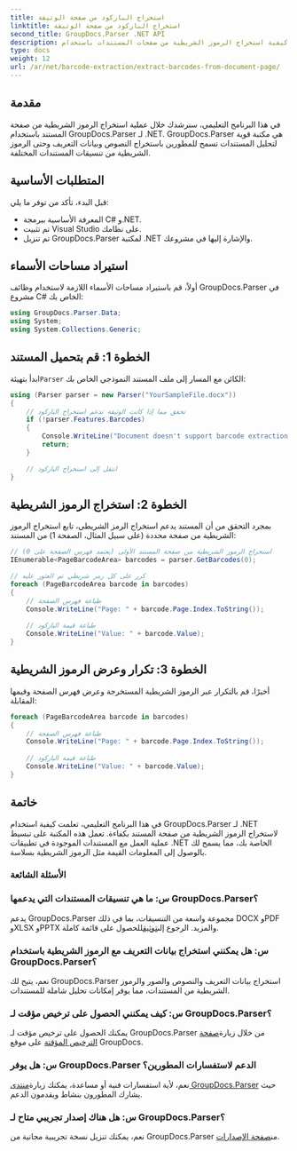 ```yaml
---
title: استخراج الباركود من صفحة الوثيقة
linktitle: استخراج الباركود من صفحة الوثيقة
second_title: GroupDocs.Parser .NET API
description: تعرف على كيفية استخراج الرموز الشريطية من صفحات المستندات باستخدام GroupDocs.Parser لـ .NET. يوفر هذا البرنامج التعليمي إرشادات خطوة بخطوة لاستخراج الباركود.
type: docs
weight: 12
url: /ar/net/barcode-extraction/extract-barcodes-from-document-page/
---
```

## مقدمة
في هذا البرنامج التعليمي، سنرشدك خلال عملية استخراج الرموز الشريطية من صفحة المستند باستخدام GroupDocs.Parser لـ .NET. GroupDocs.Parser هي مكتبة قوية لتحليل المستندات تسمح للمطورين باستخراج النصوص وبيانات التعريف وحتى الرموز الشريطية من تنسيقات المستندات المختلفة.
## المتطلبات الأساسية

قبل البدء، تأكد من توفر ما يلي:
- المعرفة الأساسية ببرمجة C# و.NET.
- تم تثبيت Visual Studio على نظامك.
- تم تنزيل GroupDocs.Parser لمكتبة .NET والإشارة إليها في مشروعك.
## استيراد مساحات الأسماء
أولاً، قم باستيراد مساحات الأسماء اللازمة لاستخدام وظائف GroupDocs.Parser في مشروع C# الخاص بك:

```csharp
using GroupDocs.Parser.Data;
using System;
using System.Collections.Generic;
```
## الخطوة 1: قم بتحميل المستند

 ابدأ بتهيئة`Parser` الكائن مع المسار إلى ملف المستند النموذجي الخاص بك:

```csharp
using (Parser parser = new Parser("YourSampleFile.docx"))
{
    // تحقق مما إذا كانت الوثيقة تدعم استخراج الباركود
    if (!parser.Features.Barcodes)
    {
        Console.WriteLine("Document doesn't support barcode extraction.");
        return;
    }

    // انتقل إلى استخراج الباركود
}
```
## الخطوة 2: استخراج الرموز الشريطية

بمجرد التحقق من أن المستند يدعم استخراج الرمز الشريطي، تابع استخراج الرموز الشريطية من صفحة محددة (على سبيل المثال، الصفحة 1) من المستند:

```csharp
// استخراج الرموز الشريطية من صفحة المستند الأولى (يعتمد فهرس الصفحة على 0)
IEnumerable<PageBarcodeArea> barcodes = parser.GetBarcodes(0);

// كرر على كل رمز شريطي تم العثور عليه
foreach (PageBarcodeArea barcode in barcodes)
{
    // طباعة فهرس الصفحة
    Console.WriteLine("Page: " + barcode.Page.Index.ToString());
    
    // طباعة قيمة الباركود
    Console.WriteLine("Value: " + barcode.Value);
}
```
## الخطوة 3: تكرار وعرض الرموز الشريطية

أخيرًا، قم بالتكرار عبر الرموز الشريطية المستخرجة وعرض فهرس الصفحة وقيمها المقابلة:

```csharp
foreach (PageBarcodeArea barcode in barcodes)
{
    // طباعة فهرس الصفحة
    Console.WriteLine("Page: " + barcode.Page.Index.ToString());
    
    // طباعة قيمة الباركود
    Console.WriteLine("Value: " + barcode.Value);
}
```
## خاتمة

في هذا البرنامج التعليمي، تعلمت كيفية استخدام GroupDocs.Parser لـ .NET لاستخراج الرموز الشريطية من صفحة المستند بكفاءة. تعمل هذه المكتبة على تبسيط عملية العمل مع المستندات الموجودة في تطبيقات .NET الخاصة بك، مما يسمح لك بالوصول إلى المعلومات القيمة مثل الرموز الشريطية بسلاسة.

### الأسئلة الشائعة

### س: ما هي تنسيقات المستندات التي يدعمها GroupDocs.Parser؟
 يدعم GroupDocs.Parser مجموعة واسعة من التنسيقات، بما في ذلك DOCX وPDF وXLSX وPPTX والمزيد. الرجوع إلى[توثيق](https://reference.groupdocs.com/parser/net/)للحصول على قائمة كاملة.

### س: هل يمكنني استخراج بيانات التعريف مع الرموز الشريطية باستخدام GroupDocs.Parser؟
نعم، يتيح لك GroupDocs.Parser استخراج بيانات التعريف والنصوص والصور والرموز الشريطية من المستندات، مما يوفر إمكانات تحليل شاملة للمستندات.

### س: كيف يمكنني الحصول على ترخيص مؤقت لـ GroupDocs.Parser؟
 يمكنك الحصول على ترخيص مؤقت لـ GroupDocs.Parser من خلال زيارة[صفحة الترخيص المؤقتة](https://purchase.groupdocs.com/temporary-license/) على موقع GroupDocs.

### س: هل يوفر GroupDocs.Parser الدعم لاستفسارات المطورين؟
 نعم، لأية استفسارات فنية أو مساعدة، يمكنك زيارة[منتدى GroupDocs.Parser](https://forum.groupdocs.com/c/parser/17) حيث يشارك المطورون بنشاط ويقدمون الدعم.

### س: هل هناك إصدار تجريبي متاح لـ GroupDocs.Parser؟
 نعم، يمكنك تنزيل نسخة تجريبية مجانية من GroupDocs.Parser من[صفحة الإصدارات](https://releases.groupdocs.com/).